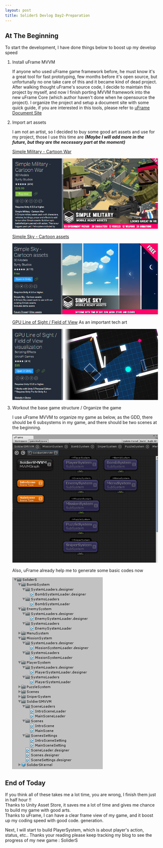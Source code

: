 ```yaml
---
layout: post
title: SoliderS Devlog Day2-Preparation
---
```


## At The Beginning
To start the development, I have done things below to boost up my develop speed

1. Install uFrame MVVM
 
	 If anyone who used uFrame game framework before, he must know it's a great tool for fast prototyping, few months before it's open source, but unfortunally no one take care of this and it became kind of dead project.
	 After walking thought uFrame's source code, I decide to maintain this project by myself, and now I finish porting MVVM framework into the new uFrame Core (which author haven't done when he opensource the project).
	 I organize the project and setup a document site with some quick guide, if you are interested in this tools, please refer to 
	 [uFrame Document Site](https://uframe.github.io/)
 
2. Import art assets
	
	I am not an artist, so I decided to buy some good art assets and use for my project, those I use this time are 
	**_(Maybe I will add more in the future, but they are the necessary part at the moment)_**
	
	[Simple Military - Cartoon War](https://www.assetstore.unity3d.com/en/#!/content/34497)
	  
	![Alt text](/img/Dev-Log-Day2/1469457027168.png)
	
	[Simple Sky - Cartoon assets](https://www.assetstore.unity3d.com/en/#!/content/42373)
	  	
	![Alt text](/img/Dev-Log-Day2/1469457106377.png)
	
	[GPU Line of Sight / Field of View](https://www.assetstore.unity3d.com/en/#!/content/19764) As an important tech art
	
	![Alt text](/img/Dev-Log-Day2/1469457224745.png)


3. Workout the base game structure / Organize the game

	I use uFrame MVVM to organize my game as below, as the GDD, there should be 6 subsystems in my game, and there should be two scenes at the beginning.

	![Alt text](/img/Dev-Log-Day2/1469457465281.png)
	
	Also, uFrame already help me to generate some basic codes now

	![Alt text](/img/Dev-Log-Day2/1469457706464.png)

## End of Today

If you think all of these takes me a lot time, you are wrong, I finish them just in half hour !!  
Thanks to Unity Asset Store, it saves me a lot of time and gives me chance to build my game with good arts.  
Thanks to uFrame, I can have a clear frame view of my game, and it boost up my coding speed with good code.   generation.  

Next, I will start to build PlayerSystem, which is about player's action, status, etc..
Thanks your reading please keep tracking my blog to see the progress of my new game : SoliderS